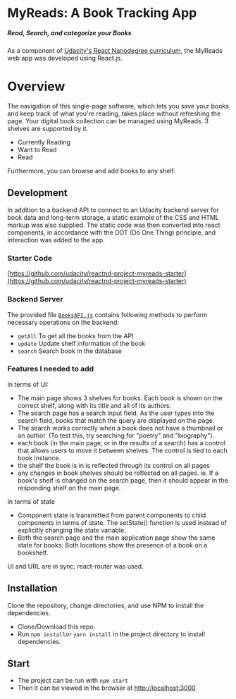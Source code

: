 # MyReads: A Book Tracking App
##### _Read, Search, and categorize your Books_

As a component of [Udacity's React Nanodegree curriculum](https://www.udacity.com/course/react-nanodegree--nd019), the MyReads web app was developed using React.js.


# Overview

The navigation of this single-page software, which lets you save your books and keep track of what you're reading, takes place without refreshing the page.
Your digital book collection can be managed using MyReads. 3 shelves are supported by it.

- Currently Reading
- Want to Read
- Read

Furthermore, you can browse and add books to any shelf.


## Development

In addition to a backend API to connect to an Udacity backend server for book data and long-term storage, a static example of the CSS and HTML markup was also supplied.
The static code was then converted into react components, in accordance with the DOT (Do One Thing) principle, and interaction was added to the app.


### Starter Code
[https://github.com/udacity/reactnd-project-myreads-starter](https://github.com/udacity/reactnd-project-myreads-starter)

### Backend Server

The provided file [`BooksAPI.js`](https://github.com/udacity/reactnd-project-myreads-starter/blob/master/src/BooksAPI.js) contains following methods to perform necessary operations on the backend:

* `getAll` To get all the books from the API
* `update` Update shelf information of the book
* `search` Search book in the database





### Features I needed to add

In terms of UI:

- The main page shows 3 shelves for books. Each book is shown on the correct shelf, along with its title and all of its authors.
- The search page has a search input field. As the user types into the search field, books that match the query are displayed on the page.
- The search works correctly when a book does not have a thumbnail or an author. (To test this, try searching for "poetry" and "biography").
- each book (in the main page, or in the results of a search) has a control that allows users to move it between shelves. The control is tied to each book instance.
- the shelf the book is in is reflected through its control on all pages
- any changes in book shelves should be reflected on all pages.
    ie. If a book's shelf is changed on the search page, then it should appear in the responding shelf on the main page.


In terms of state
- Component state is transmitted from parent components to child components in terms of state. The setState() function is used instead of explicitly changing the state variable.
- Both the search page and the main application page show the same state for books: Both locations show the presence of a book on a bookshelf.


UI and URL are in sync; react-router was used.







## Installation

Clone the repository, change directories, and use NPM to install the dependencies.
- Clone/Download this repo.
- Run `npm install`or `yarn install` in the project directory to install dependencies.

## Start
- The project can be run with `npm start`
- Then it can be viewed in the browser at [http://localhost:3000](http://localhost:3000)

